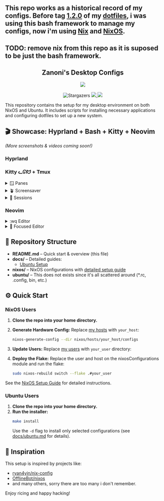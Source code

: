 ## This repo works as a historical record of my configs. Before tag [1.2.0](https://github.com/castrozan/.dotfiles/releases/tag/1.2.0) of my [dotfiles](https://github.com/castrozan/.dotfiles), i was using this bash framework to manage my configs, now i'm using [Nix](https://nixos.org/) and [NixOS](https://nixos.org/nixos/manual/index.html).

## TODO: remove nix from this repo as it is suposed to be just the bash framework.

<h2 align="center">Zanoni's Desktop Configs</h2>

<p align="center">
  <img src="https://raw.githubusercontent.com/catppuccin/catppuccin/main/assets/palette/macchiato.png" width="400" />
</p>

<p align="center">
   <img alt="Stargazers" src="https://img.shields.io/github/stars/castrozan/.dotfiles?style=for-the-badge&logo=starship&color=C9CBFF&logoColor=D9E0EE&labelColor=302D41">
   <a href="https://nixos.org/">
      <img src="https://img.shields.io/badge/NixOS-24.11-informational.svg?style=for-the-badge&logo=nixos&color=F2CDCD&logoColor=D9E0EE&labelColor=302D41">
   </a>
   <a href="https://github.com/ryan4yin/nixos-and-flakes-book">
      <img src="https://img.shields.io/static/v1?label=Nix Flakes&message=learning&style=for-the-badge&logo=nixos&color=DDB6F2&logoColor=D9E0EE&labelColor=302D41">
   </a>
</p>

This repository contains the setup for my desktop environment on both NixOS and Ubuntu. It includes scripts for installing necessary applications and configuring dotfiles to set up a new system.

## 🎬 Showcase: Hyprland + Bash + Kitty + Neovim 
*(More screenshots & videos coming soon!)*
<!-- TODO: add desktop video showcase -->

### Hyprland
<!-- TODO: add screenshots -->

### Kitty ᓚᘏᗢ + Tmux

<details>
<summary>🪟 Panes</summary>

![panes](docs/img/tmux/showcase-panes.png)

</details>
<details>
<summary>🪴 Screensaver</summary>

![screensaver](docs/img/tmux/showcase-screensaver.png)

</details>
<details>
<summary>🔱 Sessions</summary>

![sessions](docs/img/tmux/showcase-sessions.png)

</details>

### Neovim

<details>
<summary>:wq Editor</summary>

![editor](docs/img/neovim/showcase-editor.png)

</details>
<details>
<summary>🎯 Focused Editor</summary>

![editor](docs/img/neovim/showcase-focused-editor.png)

</details>

## 📂 Repository Structure

- **README.md** – Quick start & overview (this file)
- **docs/** – Detailed guides:
  - [Ubuntu Setup](docs/ubuntu.md)
- **nixos/** – NixOS configurations with [detailed setup guide](nixos/README.md)
- **ubuntu/** – This does not exists since it's all scattered around (*.rc, .config, bin, etc.)

## ⚙️ Quick Start

### NixOS Users
1. **Clone the repo into your home directory.**
2. **Generate Hardware Config:**
   Replace [my hosts](nixos/hosts) with `your_host`:
   ```bash
   nixos-generate-config --dir nixos/hosts/your_host/configs
   ```
3. **Update Users:**
   Replace [my users](nixos/users) with `your_user` directory:

3. **Deploy the Flake:**
   Replace the user and host on the nixosConfigurations module and run the flake:
   ```bash
   sudo nixos-rebuild switch --flake .#your_user
   ```

See the [NixOS Setup Guide](nixos/README.md) for detailed instructions.

### Ubuntu Users
1. **Clone the repo into your home directory.**
2. **Run the installer:**
   ```bash
   make install
   ```
   Use the `-d` flag to install only selected configurations (see [docs/ubuntu.md](docs/ubuntu.md) for details).

## 🔗 Inspiration
This setup is inspired by projects like:
- [ryan4yin/nix-config](https://github.com/ryan4yin/nix-config)
- [OfflineBot/nixos](https://github.com/OfflineBot/nixos)
- and many others, sorry there are too many i don't remember.

Enjoy ricing and happy hacking!
